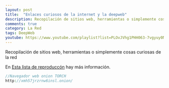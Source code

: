 ```yaml
---
layout: post
title:  "Enlaces curiosos de la internet y la deepweb"
description: Recopilación de sitios web, herramientas o simplemente cosas curiosas de la red
comments: true
category: La Red
tags: DeepWeb
youtube: https://www.youtube.com/playlist?list=PLOvJVhg1PHH063-7vgyuy0N0c_yKpfZsG
---
```

Recopilación de sitios web, herramientas o simplemente cosas curiosas de la red

En <a target="_blank" href="{{ page.youtube }}">Esta lista de reproduccón</a> hay más información.

```PHP
//Navegador web onion TORCH
http://xmh57jrzrnw6insl.onion/


```
